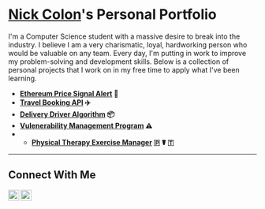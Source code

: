 # <a href="https://www.linkedin.com/in/nick-colon/">Nick Colon</a>'s Personal Portfolio

I'm a Computer Science student with a massive desire to break into the industry. I believe I am a very charismatic, loyal, hardworking person who would be valuable on any team. Every day, I'm putting in work to improve my problem-solving and development skills. Below is a collection of personal projects that I work on in my free time to apply what I've been learning.

- **[Ethereum Price Signal Alert](https://github.com/nicholas-net/ethereum-price-signal-bot) 🚨**
- **[Travel Booking API](https://github.com/nicholas-net/VacationBookingBackend) ✈️**
- **[Delivery Driver Algorithm](https://github.com/nicholas-net/delivery_driver_project) 📦**
- **[Vulenerability Management Program](https://github.com/nicholas-net/vulnerability-management-program) ⚠️**
- - **[Physical Therapy Exercise Manager](https://github.com/nicholas-net/PatientExerciseManager/tree/main) 🇵 ☤ 🇹**



<hr/>

## Connect With Me
[<img align="left" alt="___________ | LinkedIn" width="22px" src="https://cdn.jsdelivr.net/npm/simple-icons@v3/icons/linkedin.svg" />][linkedin]
[<img align="left" alt="___________ | Instagram" width="22px" src="https://cdn.jsdelivr.net/npm/simple-icons@v3/icons/instagram.svg" />][instagram]

[instagram]: https://www.instagram.com/_nickcolon
[linkedin]: https://linkedin.com/in/nick-colon

<!--
<img width="35" alt="image" src="https://github.com/user-attachments/assets/2f41c7cd-5ea8-4475-b451-a37161b6c3fb"> 
<img width="35" alt="image" src="https://github.com/user-attachments/assets/77649969-9910-4994-8b96-74a116cfb2a8">
-->
